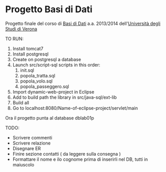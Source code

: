 Progetto Basi di Dati
=============
Progetto finale del corso di [Basi di Dati](http://www.di.univr.it/?ent=oi&codiceCs=S24&codins=12700&cs=420&discr=&discrCd=) a.a. 2013/2014 dell'[Università degli Studi di Verona](http://www.univr.it)

TO RUN:

1. Install tomcat7
2. Install postgresql
3. Create on postgresql a database
4. Launch src/script-sql scripts in this order:
    1. init.sql
    2. popola_tratta.sql
    3. popola_volo.sql
    4. popola_passeggero.sql
5. Import dynamic-web-project in Eclipse
6. Add to build path the library in src/java-sql/ext-lib
7. Build all
8. Go to localhost:8080/Name-of-eclipse-project/servlet/main

Ora il progetto punta al database dblab01p

TODO:
- Scrivere commenti
- Scrivere relazione
- Disegnare ER
- Finire sezione contatti ( da leggere sulla consegna )
- Formattare il nome e ilo cognome prima di inserirli nel DB, tutti in maiuscolo
